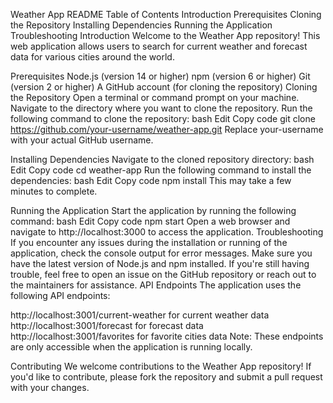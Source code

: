 Weather App README
Table of Contents
Introduction
Prerequisites
Cloning the Repository
Installing Dependencies
Running the Application
Troubleshooting
Introduction
Welcome to the Weather App repository! This web application allows users to search for current weather and forecast data for various cities around the world.

Prerequisites
Node.js (version 14 or higher)
npm (version 6 or higher)
Git (version 2 or higher)
A GitHub account (for cloning the repository)
Cloning the Repository
Open a terminal or command prompt on your machine.
Navigate to the directory where you want to clone the repository.
Run the following command to clone the repository:
bash
Edit
Copy code
git clone https://github.com/your-username/weather-app.git
Replace your-username with your actual GitHub username.

Installing Dependencies
Navigate to the cloned repository directory:
bash
Edit
Copy code
cd weather-app
Run the following command to install the dependencies:
bash
Edit
Copy code
npm install
This may take a few minutes to complete.

Running the Application
Start the application by running the following command:
bash
Edit
Copy code
npm start
Open a web browser and navigate to http://localhost:3000 to access the application.
Troubleshooting
If you encounter any issues during the installation or running of the application, check the console output for error messages.
Make sure you have the latest version of Node.js and npm installed.
If you're still having trouble, feel free to open an issue on the GitHub repository or reach out to the maintainers for assistance.
API Endpoints
The application uses the following API endpoints:

http://localhost:3001/current-weather for current weather data
http://localhost:3001/forecast for forecast data
http://localhost:3001/favorites for favorite cities data
Note: These endpoints are only accessible when the application is running locally.

Contributing
We welcome contributions to the Weather App repository! If you'd like to contribute, please fork the repository and submit a pull request with your changes.
